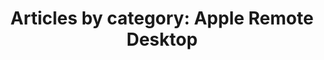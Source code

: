 ---
layout: blog_by_category
title: 'Articles by category: Apple Remote Desktop'
category: ard
permalink: "/blog/category/ard/"
image: /assets/images/photos/photo-10.jpg
tagline: "<br>Our Blog"
---